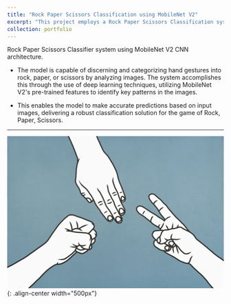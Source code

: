 ```yaml
---
title: "Rock Paper Scissors Classification using MobileNet V2"
excerpt: "This project employs a Rock Paper Scissors Classification system by leveraging MobileNet V2, a powerful neural network architecture.<br/><img src='/images/rock_paper_scissors.jpg' width='600'>"
collection: portfolio
---
```


Rock Paper Scissors Classifier system using MobileNet V2 CNN architecture.

- The model is capable of discerning and categorizing hand gestures into rock, paper, or scissors by analyzing images. The system accomplishes this through the use of deep learning techniques, utilizing MobileNet V2's pre-trained features to identify key patterns in the images.

- This enables the model to make accurate predictions based on input images, delivering a robust classification solution for the game of Rock, Paper, Scissors.

-------

![rock_paper_scissor](/images/rock_paper_scissors.jpg){: .align-center width="500px"}